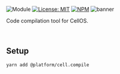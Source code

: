 ![Module](https://img.shields.io/badge/%40platform-cell.compile-%23EA4E7E.svg)
[![License: MIT](https://img.shields.io/badge/license-MIT-blue.svg)](https://opensource.org/licenses/MIT)
[![NPM](https://img.shields.io/npm/v/@platform/cell.compile.svg?colorB=blue&style=flat)](https://www.npmjs.com/package/@platform/cell.compile)
![banner](https://user-images.githubusercontent.com/185555/70857363-a76d6d80-1f51-11ea-8502-9ed987151c55.png)

Code compilation tool for CellOS.

<p>&nbsp;</p>

## Setup

    yarn add @platform/cell.compile

<p>&nbsp;</p>
<p>&nbsp;</p>
